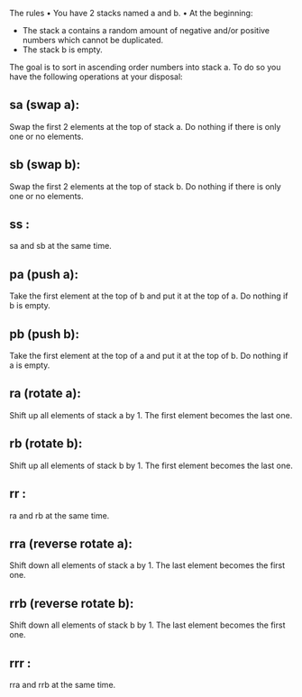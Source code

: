 The rules
• You have 2 stacks named a and b.
• At the beginning:
- The stack a contains a random amount of negative and/or positive numbers
which cannot be duplicated.
-  The stack b is empty.

The goal is to sort in ascending order numbers into stack a. To do so you have the
following operations at your disposal:

## sa (swap a):
Swap the first 2 elements at the top of stack a.
Do nothing if there is only one or no elements.

## sb (swap b):
Swap the first 2 elements at the top of stack b.
Do nothing if there is only one or no elements.

## ss : 
sa and sb at the same time.

## pa (push a):

Take the first element at the top of b and put it at the top of a.
Do nothing if b is empty.

## pb (push b): 
Take the first element at the top of a and put it at the top of b.
Do nothing if a is empty.

## ra (rotate a): 
Shift up all elements of stack a by 1.
The first element becomes the last one.

## rb (rotate b): 
Shift up all elements of stack b by 1.
The first element becomes the last one.

## rr : 
ra and rb at the same time.

## rra (reverse rotate a): 
Shift down all elements of stack a by 1.
The last element becomes the first one.

## rrb (reverse rotate b): 
Shift down all elements of stack b by 1.
The last element becomes the first one.

## rrr :
rra and rrb at the same time.